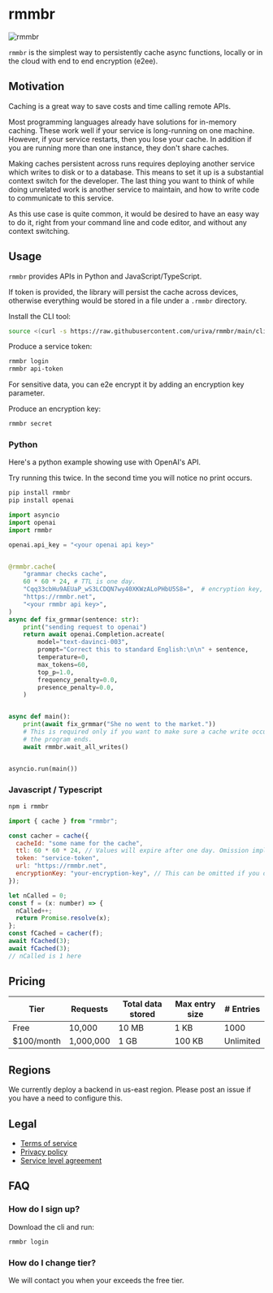 # rmmbr

![rmmbr](https://media.tenor.com/NcnMXggTODAAAAAC/yeah-i-member-memberberries.gif)

`rmmbr` is the simplest way to persistently cache async functions, locally or in the
cloud with end to end encryption (e2ee).

## Motivation

Caching is a great way to save costs and time calling remote APIs.

Most programming languages already have solutions for in-memory caching. These work well if your service is long-running on one machine. However, if your service restarts, then you lose your cache. In addition if you are running more than one instance, they don't share caches.

Making caches persistent across runs requires deploying another service which writes to disk or to a database. This means to set it up is a substantial context switch for the developer. The last thing you want to think of while doing unrelated work is another service to maintain, and how to write code to communicate to this service.

As this use case is quite common, it would be desired to have an easy way to do it, right from your command line and code editor, and without any context switching.

## Usage

`rmmbr` provides APIs in Python and JavaScript/TypeScript.

If token is provided, the library will persist the cache across devices, otherwise everything would be stored in a file under a `.rmmbr` directory.

Install the CLI tool:

```sh
source <(curl -s https://raw.githubusercontent.com/uriva/rmmbr/main/cli/install.sh)
```

Produce a service token:

```sh
rmmbr login
rmmbr api-token
```

For sensitive data, you can e2e encrypt it by adding an encryption key parameter.

Produce an encryption key:

```sh
rmmbr secret
```

### Python

Here's a python example showing use with OpenAI's API.

Try running this twice. In the second time you will notice no print occurs.

```sh
pip install rmmbr
pip install openai
```

```python
import asyncio
import openai
import rmmbr

openai.api_key = "<your openai api key>"


@rmmbr.cache(
    "grammar checks cache",
    60 * 60 * 24, # TTL is one day.
    "Cqq33cbHu9AEUaP_wS3LCDQN7wy40XKWzALoPHbU5S8=",  # encryption key, or None if not required
    "https://rmmbr.net",
    "<your rmmbr api key>",
)
async def fix_grmmar(sentence: str):
    print("sending request to openai")
    return await openai.Completion.acreate(
        model="text-davinci-003",
        prompt="Correct this to standard English:\n\n" + sentence,
        temperature=0,
        max_tokens=60,
        top_p=1.0,
        frequency_penalty=0.0,
        presence_penalty=0.0,
    )


async def main():
    print(await fix_grmmar("She no went to the market."))
    # This is required only if you want to make sure a cache write occurs before
    # the program ends.
    await rmmbr.wait_all_writes()


asyncio.run(main())

```

### Javascript / Typescript

```sh
npm i rmmbr
```

```js
import { cache } from "rmmbr";

const cacher = cache({
  cacheId: "some name for the cache",
  ttl: 60 * 60 * 24, // Values will expire after one day. Omission implies max (one week).
  token: "service-token",
  url: "https://rmmbr.net",
  encryptionKey: "your-encryption-key", // This can be omitted if you don't need e2ee.
});

let nCalled = 0;
const f = (x: number) => {
  nCalled++;
  return Promise.resolve(x);
};
const fCached = cacher(f);
await fCached(3);
await fCached(3);
// nCalled is 1 here
```

## Pricing

| Tier        | Requests  | Total data stored | Max entry size | # Entries |
| ----------- | --------- | ----------------- | -------------- | --------- |
| Free        | 10,000    | 10 MB             | 1 KB           | 1000      |
| \$100/month | 1,000,000 | 1 GB              | 100 KB         | Unlimited |

## Regions

We currently deploy a backend in us-east region. Please post an issue if you have a need to configure this.

## Legal

- [Terms of service](legal/terms_of_service.md)
- [Privacy policy](legal/privacy_policy.md)
- [Service level agreement](legal/service_level_agreement.md)

## FAQ

### How do I sign up?

Download the cli and run:

```sh
rmmbr login
```

### How do I change tier?

We will contact you when your exceeds the free tier.
